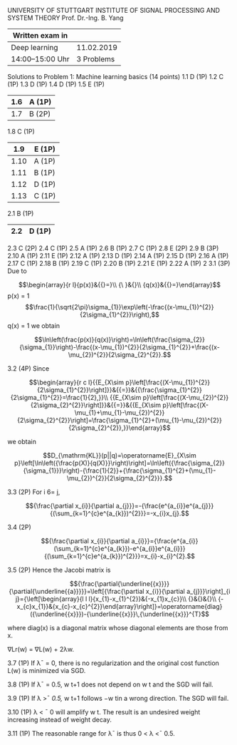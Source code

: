 UNIVERSITY OF STUTTGART
INSTITUTE OF SIGNAL PROCESSING AND SYSTEM THEORY
Prof. Dr.-Ing. B. Yang

| Written exam in   |            |
|-------------------|------------|
| Deep learning     | 11.02.2019 |
| 14:00–15:00 Uhr   | 3 Problems |

Solutions to Problem 1: Machine learning basics (14 points)
1.1 D (1P)
1.2 C (1P) 1.3 D (1P)
1.4 D (1P)
1.5 E (1P)

| 1.6   | A (1P)   |
|-------|----------|
| 1.7   | B (2P)   |

1.8 C (1P)

| 1.9   | E (1P)   |
|-------|----------|
| 1.10  | A (1P)   |
| 1.11  | B (1P)   |
| 1.12  | D (1P)   |
| 1.13  | C (1P)   |

2.1 B (1P)

| 2.2   | D (1P)   |
|-------|----------|

2.3 C (2P) 2.4 C (1P)
2.5 A (1P)
2.6 B (1P)
2.7 C (1P)
2.8 E (2P)
2.9 B (3P)
2.10 A (1P) 2.11 E (1P)
2.12 A (1P)
2.13 D (1P)
2.14 A (1P)
2.15 D (1P)
2.16 A (1P)
2.17 C (1P) 2.18 B (1P)
2.19 C (1P)
2.20 B (1P)
2.21 E (1P)
2.22 A (1P)
2 3.1 (3P) Due to

$$\begin{array}{r l}{p(x)}&{{}=}\\ {\ }&{}\\ {q(x)}&{{}=}\end{array}$$
p(x) = 1
$$\frac{1}{\sqrt{2\pi}\sigma_{1}}\exp\left(-\frac{(x-\mu_{1})^{2}}{2\sigma_{1}^{2}}\right),$$
q(x) = 1
we obtain

$$\ln\left(\frac{p(x)}{q(x)}\right)=\ln\left(\frac{\sigma_{2}}{\sigma_{1}}\right)-\frac{(x-\mu_{1})^{2}}{2\sigma_{1}^{2}}+\frac{(x-\mu_{2})^{2}}{2\sigma_{2}^{2}}.$$

3.2 (4P) Since

$$\begin{array}{r c l}{{E_{X\sim p}\left[\frac{(X-\mu_{1})^{2}}{2\sigma_{1}^{2}}\right]}}&{{=}}&{{\frac{\sigma_{1}^{2}}{2\sigma_{1}^{2}}=\frac{1}{2},}}\\ {{E_{X\sim p}\left[\frac{(X-\mu_{2})^{2}}{2\sigma_{2}^{2}}\right]}}&{{=}}&{{E_{X\sim p}\left[\frac{(X-\mu_{1}+\mu_{1}-\mu_{2})^{2}}{2\sigma_{2}^{2}}\right]=\frac{\sigma_{1}^{2}+(\mu_{1}-\mu_{2})^{2}}{2\sigma_{2}^{2}},}}\end{array}$$

we obtain

$$D_{\mathrm{KL}}(p||q)=\operatorname{E}_{X\sim p}\left[\ln\left({\frac{p(X)}{q(X)}}\right)\right]=\ln\left({\frac{\sigma_{2}}{\sigma_{1}}}\right)-{\frac{1}{2}}+{\frac{\sigma_{1}^{2}+(\mu_{1}-\mu_{2})^{2}}{2\sigma_{2}^{2}}}.$$

3.3 (2P) For i 6= j,

$${\frac{\partial x_{i}}{\partial a_{j}}}=-{\frac{e^{a_{i}}e^{a_{j}}}{(\sum_{k=1}^{c}e^{a_{k}})^{2}}}=-x_{i}x_{j}.$$

3.4 (2P)

$${\frac{\partial x_{i}}{\partial a_{i}}}={\frac{e^{a_{i}}(\sum_{k=1}^{c}e^{a_{k}})-e^{a_{i}}e^{a_{i}}}{(\sum_{k=1}^{c}e^{a_{k}})^{2}}}=x_{i}-x_{i}^{2}.$$

3.5 (2P) Hence the Jacobi matrix is

$${\frac{\partial{\underline{{x}}}}{\partial{\underline{{a}}}}}=\left[{\frac{\partial x_{i}}{\partial a_{j}}}\right]_{i j}={\left[\begin{array}{l l l}{x_{1}-x_{1}^{2}}&{-x_{1}x_{c}}\\ {}&{}&{}\\ {-x_{c}x_{1}}&{x_{c}-x_{c}^{2}}\end{array}\right]}=\operatorname{diag}({\underline{{x}}})-{\underline{{x}}}\,{\underline{{x}}}^{T}$$

where diag(x) is a diagonal matrix whose diagonal elements are those from x.

∇Lr(w) = ∇L(w) + 2λw.

3.7 (1P) If λ¯ = 0, there is no regularization and the original cost function L(w) is minimized via SGD.

3.8 (1P) If λ¯ = 0.5, w t+1 does not depend on w t and the SGD will fail.

3.9 (1P) If λ >¯ *0.5,* w t+1 follows −w tin a wrong direction. The SGD will fail.

3.10 (1P) λ < ¯ 0 will amplify w t. The result is an undesired weight increasing instead of weight decay.

3.11 (1P) The reasonable range for λ¯ is thus 0 < λ <¯ 0.5.